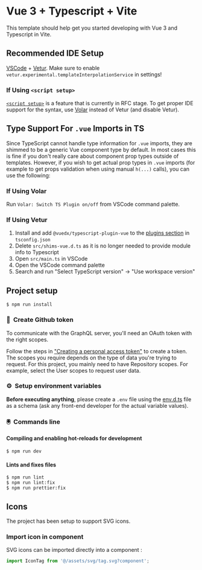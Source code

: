 # Vue 3 + Typescript + Vite

This template should help get you started developing with Vue 3 and Typescript in Vite.

## Recommended IDE Setup

[VSCode](https://code.visualstudio.com/) + [Vetur](https://marketplace.visualstudio.com/items?itemName=octref.vetur). Make sure to enable `vetur.experimental.templateInterpolationService` in settings!

### If Using `<script setup>`

[`<script setup>`](https://github.com/vuejs/rfcs/pull/227) is a feature that is currently in RFC stage. To get proper IDE support for the syntax, use [Volar](https://marketplace.visualstudio.com/items?itemName=johnsoncodehk.volar) instead of Vetur (and disable Vetur).

## Type Support For `.vue` Imports in TS

Since TypeScript cannot handle type information for `.vue` imports, they are shimmed to be a generic Vue component type by default. In most cases this is fine if you don't really care about component prop types outside of templates. However, if you wish to get actual prop types in `.vue` imports (for example to get props validation when using manual `h(...)` calls), you can use the following:

### If Using Volar

Run `Volar: Switch TS Plugin on/off` from VSCode command palette.

### If Using Vetur

1. Install and add `@vuedx/typescript-plugin-vue` to the [plugins section](https://www.typescriptlang.org/tsconfig#plugins) in `tsconfig.json`
2. Delete `src/shims-vue.d.ts` as it is no longer needed to provide module info to Typescript
3. Open `src/main.ts` in VSCode
4. Open the VSCode command palette
5. Search and run "Select TypeScript version" -> "Use workspace version"

## Project setup

```shell
$ npm run install
```

### 🤖 &nbsp;Create Github token

To communicate with the GraphQL server, you'll need an OAuth token with the right scopes.

Follow the steps in ["Creating a personal access token"](https://docs.github.com/en/authentication/keeping-your-account-and-data-secure/creating-a-personal-access-token) to create a token. The scopes you require depends on the type of data you're trying to request. For this project, you mainly need to have Repository scopes. For example, select the User scopes to request user data.

### ⚙️ &nbsp;Setup environment variables
**Before executing anything**, please create a `.env` file using the [env.d.ts](./src/types/env.d.ts) file as a schema (ask any front-end developer for the actual variable values).

### 🖲 &nbsp;Commands line
#### Compiling and enabling hot-reloads for development

```shell
$ npm run dev
```

#### Lints and fixes files

```shell
$ npm run lint
$ npm run lint:fix
$ npm run prettier:fix
```

## Icons

The project has been setup to support SVG icons.


### Import icon in component
SVG icons can be imported directly into a component :
```javascript
import IconTag from '@/assets/svg/tag.svg?component';
```